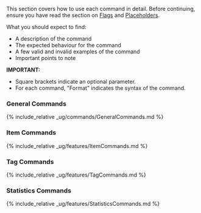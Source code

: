 <!-- markdownlint-disable-file first-line-h1 -->
This section covers how to use each command in detail.
Before continuing, ensure you have read the section on [Flags](#flags) and [Placeholders](#placeholders).

What you should expect to find:

* A description of the command
* The expected behaviour for the command
* A few valid and invalid examples of the command
* Important points to note

**IMPORTANT:**

* Square brackets indicate an optional parameter.
* For each command, "Format" indicates the syntax of the command.

### General Commands

{% include_relative _ug/commands/GeneralCommands.md %}

### Item Commands

{% include_relative _ug/features/ItemCommands.md %}

### Tag Commands

{% include_relative _ug/features/TagCommands.md %}

### Statistics Commands

{% include_relative _ug/features/StatisticsCommands.md %}

